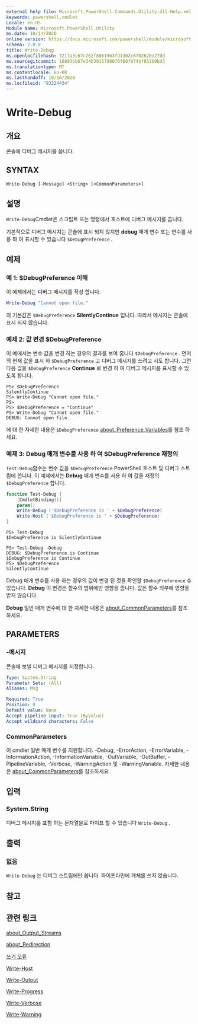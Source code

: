```yaml
---
external help file: Microsoft.PowerShell.Commands.Utility.dll-Help.xml
keywords: powershell,cmdlet
Locale: en-US
Module Name: Microsoft.PowerShell.Utility
ms.date: 10/14/2020
online version: https://docs.microsoft.com/powershell/module/microsoft.powershell.utility/write-debug?view=powershell-7&WT.mc_id=ps-gethelp
schema: 2.0.0
title: Write-Debug
ms.openlocfilehash: 3217a3c67c262f8061963fd1302c6782620e270d
ms.sourcegitcommit: 16883bb67e34b3915798070f60f974bf85160bd3
ms.translationtype: MT
ms.contentlocale: ko-KR
ms.lasthandoff: 10/16/2020
ms.locfileid: "93224434"
---
```

# Write-Debug

## 개요
콘솔에 디버그 메시지를 씁니다.

## SYNTAX

```
Write-Debug [-Message] <String> [<CommonParameters>]
```

## 설명

`Write-Debug`Cmdlet은 스크립트 또는 명령에서 호스트에 디버그 메시지를 씁니다.

기본적으로 디버그 메시지는 콘솔에 표시 되지 않지만 **debug** 매개 변수 또는 변수를 사용 하 여 표시할 수 있습니다 `$DebugPreference` .

## 예제

### 예 1: $DebugPreference 이해

이 예제에서는 디버그 메시지를 작성 합니다.

```powershell
Write-Debug "Cannot open file."
```

의 기본값은 `$DebugPreference` **SilentlyContinue** 입니다. 따라서 메시지는 콘솔에 표시 되지 않습니다.

### 예제 2: 값 변경 $DebugPreference

이 예에서는 변수 값을 변경 하는 경우의 결과를 보여 줍니다 `$DebugPreference` . 먼저의 현재 값을 표시 하 `$DebugPreference` 고 디버그 메시지를 쓰려고 시도 합니다. 그런 다음 값을 `$DebugPreference` **Continue** 로 변경 하 여 디버그 메시지를 표시할 수 있도록 합니다.

```
PS> $DebugPreference
SilentlyContinue
PS> Write-Debug "Cannot open file."
PS>
PS> $DebugPreference = "Continue"
PS> Write-Debug "Cannot open file."
DEBUG: Cannot open file.
```

에 대 한 자세한 내용은 `$DebugPreference` [about_Preference_Variables](/powershell/module/Microsoft.PowerShell.Core/About/about_Preference_Variables)를 참조 하세요.

### 예제 3: Debug 매개 변수를 사용 하 여 $DebugPreference 재정의

`Test-Debug`함수는 변수 값을 `$DebugPreference` PowerShell 호스트 및 디버그 스트림에 씁니다. 이 예제에서는 **Debug** 매개 변수를 사용 하 여 값을 재정의 `$DebugPreference` 합니다.

```powershell
function Test-Debug {
    [CmdletBinding()]
    param()
    Write-Debug ('$DebugPreference is ' + $DebugPreference)
    Write-Host ('$DebugPreference is ' + $DebugPreference)
}
```

```
PS> Test-Debug
$DebugPreference is SilentlyContinue

PS> Test-Debug -Debug
DEBUG: $DebugPreference is Continue
$DebugPreference is Continue
PS> $DebugPreference
SilentlyContinue
```

Debug 매개 변수를 사용 하는 경우의 값이 변경 된 것을 확인할 `$DebugPreference` 수 있습니다. **Debug** 이 변경은 함수의 범위에만 영향을 줍니다. 값은 함수 외부에 영향을 받지 않습니다.

**Debug** 일반 매개 변수에 대 한 자세한 내용은 [about_CommonParameters](https://go.microsoft.com/fwlink/?LinkID=113216)를 참조 하세요.

## PARAMETERS

### -메시지

콘솔에 보낼 디버그 메시지를 지정합니다.

```yaml
Type: System.String
Parameter Sets: (All)
Aliases: Msg

Required: True
Position: 0
Default value: None
Accept pipeline input: True (ByValue)
Accept wildcard characters: False
```

### CommonParameters

이 cmdlet 일반 매개 변수를 지원합니다. -Debug, -ErrorAction, -ErrorVariable, -InformationAction, -InformationVariable, -OutVariable, -OutBuffer, -PipelineVariable, -Verbose, -WarningAction 및 -WarningVariable. 자세한 내용은 [about_CommonParameters](https://go.microsoft.com/fwlink/?LinkID=113216)를 참조하세요.

## 입력

### System.String

디버그 메시지를 포함 하는 문자열을로 파이프 할 수 있습니다 `Write-Debug` .

## 출력

### 없음

`Write-Debug` 는 디버그 스트림에만 씁니다. 파이프라인에 개체를 쓰지 않습니다.

## 참고

## 관련 링크

[about_Output_Streams](../Microsoft.PowerShell.Core/About/about_Output_Streams.md)

[about_Redirection](../Microsoft.PowerShell.Core/About/about_Redirection.md)

[쓰기 오류](Write-Error.md)

[Write-Host](Write-Host.md)

[Write-Output](Write-Output.md)

[Write-Progress](Write-Progress.md)

[Write-Verbose](Write-Verbose.md)

[Write-Warning](Write-Warning.md)
